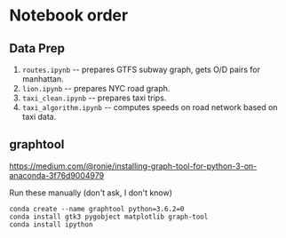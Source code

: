 # Notebook order

## Data Prep
1. `routes.ipynb` -- prepares GTFS subway graph, gets O/D pairs for manhattan.
2. `lion.ipynb` -- prepares NYC road graph.
3. `taxi_clean.ipynb` -- prepares taxi trips.
4. `taxi_algorithm.ipynb` -- computes speeds on road network based on taxi data.


## graphtool
https://medium.com/@ronie/installing-graph-tool-for-python-3-on-anaconda-3f76d9004979


Run these manually (don't ask, I don't know)
```
conda create --name graphtool python=3.6.2=0
conda install gtk3 pygobject matplotlib graph-tool
conda install ipython
```
